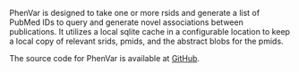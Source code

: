 
PhenVar is designed to take one or more rsids and generate a list of PubMed IDs to query and generate novel associations between publications. It utilizes a local sqlite cache in a configurable location to keep a local copy of relevant srids, pmids, and the abstract blobs for the pmids.

The source code for PhenVar is available at [GitHub](https://github.com/NCBI-Hackathons/PhenVar/tree/python3).
